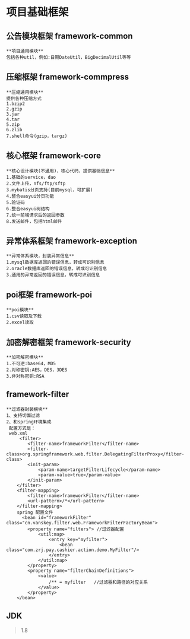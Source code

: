 # 项目基础框架 

## 公告模块框架 framework-common
```
**项目通用模块**
包括各种util，例如:日期DateUtil，BigDecimalUtil等等
```

## 压缩框架 framework-commpress
```
**压缩通用模块**
提供各种压缩方式
1.bzip2
2.gzip
3.jar
4.tar
5.zip
6.zlib
7.shell命令(gzip，targz)
```

## 核心框架 framework-core
```
**核心设计模块(不通用)，核心代码，提供基础信息**
1.基础的service，dao
2.文件上传，nfs/ftp/sftp
3.mybatis分页支持(目前mysql，可扩展)
4.整合easyui分页功能
5.验证码
6.整合easyui树结构
7.统一前端请求后的返回参数
8.发送邮件，包括html邮件
```

## 异常体系框架 framework-exception
```
**异常体系模块，封装异常信息**
1.mysql数据库返回的错误信息，转成可识别信息
2.oracle数据库返回的错误信息，转成可识别信息
3.通用的异常返回的错误信息，转成可识别信息
```

## poi框架 framework-poi
```
**poi模块**
1.csv读取及下载
2.excel读取
```

## 加密解密框架 framework-security
```
**加密解密模块**
1.不可逆:base64，MD5
2.对称密钥:AES，DES，3DES
3.非对称密钥:RSA
```

## framework-filter

```
**过滤器封装模块**
1、支持切面过滤
2、和spring环境集成
 配置方式是：
 web.xml 
     <filter>
        <filter-name>frameworkFilter</filter-name>
        <filter-class>org.springframework.web.filter.DelegatingFilterProxy</filter-class>
        <init-param>
            <param-name>targetFilterLifecycle</param-name>
            <param-value>true</param-value>
        </init-param>
    </filter>
    <filter-mapping>
        <filter-name>frameworkFilter</filter-name>
        <url-pattern>/*</url-pattern>
    </filter-mapping>
    spring 配置文件
      <bean id="frameworkFilter" class="cn.vanskey.filter.web.FrameworkFilterFactoryBean">
        <property name="filters"> //过滤器配置
            <util:map>
                <entry key="myfilter">
                    <bean  class="com.zrj.pay.cashier.action.demo.MyFilter"/>
                </entry>
            </util:map>
        </property>
        <property name="filterChainDefinitions">
            <value>
                /** = myfilter   //过滤器和路径的对应关系
            </value>
        </property>
    </bean>
``` 

## JDK
> 1.8
